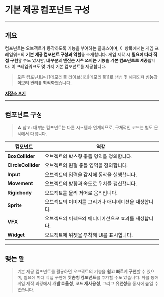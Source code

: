 # **기본 제공 컴포넌트 구성**
---
## **개요**
컴포넌트는 오브젝트가 동작하도록 기능을 부여하는 클래스이며, 이 항목에서는 게임 프레임워크의 **기본 제공 컴포넌트 구성과 역할**을 소개합니다. 게임 제작 시 **필요에 따라 직접 구현**할 수도 있지만, **대부분의 엔진은 자주 쓰이는 기능을 기본 컴포넌트로 제공**합니다. 이 프레임워크도 몇 가지 기본 컴포넌트를 제공합니다.

> 모든 컴포넌트는 [[메모리 풀 라이브러리|메모리 풀]]로 생성 및 해제되며 **성능과 메모리 관리를 최적화**했습니다.

[**저장소 보기**](https://github.com/Woo95/SDL2_Game_Framework/tree/main/Template/Client/Include/Entity/Component)

---
## **컴포넌트 구성**

> ⚠️ 참고: 대부분 컴포넌트는 다른 시스템과 연계되므로, 구체적인 코드는 별도 문서에서 다룹니다.

| 컴포넌트               | 역할                            |
| ------------------ | ----------------------------- |
| **BoxCollider**    | 오브젝트의 박스형 충돌 영역을 정의합니다.       |
| **CircleCollider** | 오브젝트의 원형 충돌 영역을 정의합니다.        |
| **Input**          | 오브젝트의 입력을 감지해 동작을 실행합니다.      |
| **Movement**       | 오브젝트의 방향과 속도로 위치를 갱신합니다.      |
| **Rigidbody**      | 오브젝트를 물리 제어로 움직입니다.           |
| **Sprite**         | 오브젝트의 이미지를 그리거나 애니메이션을 재생합니다. |
| **VFX**            | 오브젝트의 이펙트와 애니메이션으로 효과를 재생합니다. |
| **Widget**         | 오브젝트에 위젯을 부착해 UI를 표시합니다.      |

---
## **맺는 말**

> 기본 제공 컴포넌트를 활용하면 오브젝트의 기능을 **쉽고 빠르게 구현**할 수 있으며, 필요에 따라 직접 구현해 **맞춤형 컴포넌트**를 추가할 수도 있습니다. 이를 통해 게임 제작 과정에서 **개발 효율성**, **코드 재사용성**, 그리고 **유연성**을 동시에 높일 수 있습니다.